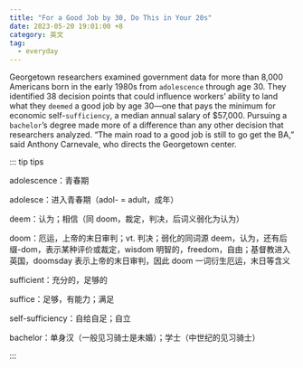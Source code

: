 ```yaml
---
title: "For a Good Job by 30, Do This in Your 20s"
date: 2023-05-20 19:01:00 +8
category: 英文
tag:
  - everyday
---
```


Georgetown researchers examined government data for more than 8,000 Americans born in the early 1980s from `adolescence` through age 30. They identified 38 decision points that could influence workers’ ability to land what they `deemed` a good job by age 30—one that pays the minimum for economic self-`sufficiency`, a median annual salary of $57,000. Pursuing a `bachelor`’s degree made more of a difference than any other decision that researchers analyzed. “The main road to a good job is still to go get the BA,” said Anthony Carnevale, who directs the Georgetown center.

::: tip tips

adolescence：青春期

adolesce：进入青春期（adol- = adult，成年）

deem：认为；相信（同 doom，裁定，判决，后词义弱化为认为）

doom：厄运，上帝的末日审判；vt. 判决；弱化的同词源 deem，认为，还有后缀-dom，表示某种评价或裁定，wisdom 明智的，freedom，自由；基督教进入英国，doomsday 表示上帝的末日审判，因此 doom 一词衍生厄运，末日等含义

sufficient：充分的，足够的

suffice：足够，有能力；满足

self-sufficiency：自给自足；自立

bachelor：单身汉（一般见习骑士是未婚）；学士（中世纪的见习骑士）

:::
